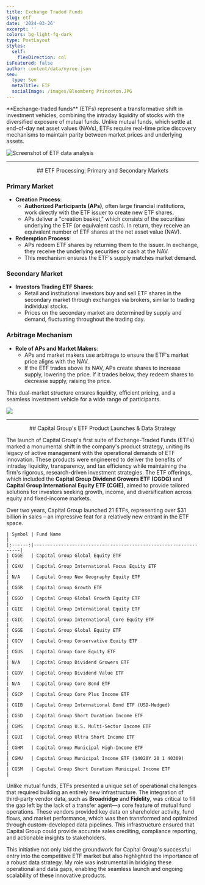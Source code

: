 ```yaml
---
title: Exchange Traded Funds
slug: etf
date: '2024-03-26'
excerpt: ''
colors: bg-light-fg-dark
type: PostLayout
styles:
  self:
    flexDirection: col
isFeatured: false
author: content/data/nyree.json
seo:
  type: Seo
  metaTitle: ETF
  socialImage: /images/Bloomberg Princeton.JPG
---
```


<div style="text-align: left">**Exchange-traded funds** (ETFs) represent a transformative shift in investment vehicles, combining the intraday liquidity of stocks with the diversified exposure of mutual funds. Unlike mutual funds, which settle at end-of-day net asset values (NAVs), ETFs require real-time price discovery mechanisms to maintain parity between market prices and underlying assets. </div>

![](/images/Screenshot%202025-02-20%20at%204.06.12%E2%80%AFPM.png 'Screenshot of ETF data analysis')

---

<div style="text-align: center">## ETF Processing: Primary and Secondary Markets</div>

### Primary Market

- **Creation Process**:
  - **Authorized Participants (APs)**, often large financial institutions, work directly with the ETF issuer to create new ETF shares.
  - APs deliver a "creation basket," which consists of the securities underlying the ETF (or equivalent cash). In return, they receive an equivalent number of ETF shares at the net asset value (NAV).
- **Redemption Process**:
  - APs redeem ETF shares by returning them to the issuer. In exchange, they receive the underlying securities or cash at the NAV.
  - This mechanism ensures the ETF's supply matches market demand.

### Secondary Market

- **Investors Trading ETF Shares**:
  - Retail and institutional investors buy and sell ETF shares in the secondary market through exchanges via brokers, similar to trading individual stocks.
  - Prices on the secondary market are determined by supply and demand, fluctuating throughout the trading day.

### Arbitrage Mechanism

- **Role of APs and Market Makers**:
  - APs and market makers use arbitrage to ensure the ETF's market price aligns with the NAV.
  - If the ETF trades above its NAV, APs create shares to increase supply, lowering the price. If it trades below, they redeem shares to decrease supply, raising the price.

This dual-market structure ensures liquidity, efficient pricing, and a seamless investment vehicle for a wide range of participants.

![](/images/Primary%20Market.webp)

---

<div style="text-align: center">## Capital Group's ETF Product Launches & Data Strategy</div>

The launch of Capital Group's first suite of Exchange-Traded Funds (ETFs) marked a monumental shift in the company's product strategy, uniting its legacy of active management with the operational demands of ETF innovation. These products were engineered to deliver the benefits of intraday liquidity, transparency, and tax efficiency while maintaining the firm's rigorous, research-driven investment strategies. The ETF offerings, which included the **Capital Group Dividend Growers ETF (CGDG)** and **Capital Group International Equity ETF (CGIE)**, aimed to provide tailored solutions for investors seeking growth, income, and diversification across equity and fixed-income markets.

Over two years, Capital Group launched 21 ETFs, representing over $31 billion in sales – an impressive feat for a relatively new entrant in the ETF space.

```
| Symbol | Fund Name                                                       |
|:------:|-----------------------------------------------------------------|
| CGGE   | Capital Group Global Equity ETF                                 |
| CGXU   | Capital Group International Focus Equity ETF                    |
| N/A    | Capital Group New Geography Equity ETF                          |
| CGGR   | Capital Group Growth ETF                                        |
| CGGO   | Capital Group Global Growth Equity ETF                          |
| CGIE   | Capital Group International Equity ETF                          |
| CGIC   | Capital Group International Core Equity ETF                     |
| CGGE   | Capital Group Global Equity ETF                                 |
| CGCV   | Capital Group Conservative Equity ETF                           |
| CGUS   | Capital Group Core Equity ETF                                   |
| N/A    | Capital Group Dividend Growers ETF                              |
| CGDV   | Capital Group Dividend Value ETF                                |
| N/A    | Capital Group Core Bond ETF                                     |
| CGCP   | Capital Group Core Plus Income ETF                              |
| CGIB   | Capital Group International Bond ETF (USD-Hedged)               |
| CGSD   | Capital Group Short Duration Income ETF                         |
| CGMS   | Capital Group U.S. Multi-Sector Income ETF                      |
| CGUI   | Capital Group Ultra Short Income ETF                            |
| CGHM   | Capital Group Municipal High-Income ETF                         |
| CGMU   | Capital Group Municipal Income ETF (14020Y 20 1 40309)          |
| CGSM   | Capital Group Short Duration Municipal Income ETF               |

```

Unlike mutual funds, ETFs presented a unique set of operational challenges that required building an entirely new infrastructure. The integration of third-party vendor data, such as **Broadridge** and **Fidelity**, was critical to fill the gap left by the lack of a transfer agent—a core feature of mutual fund operations. These vendors provided key data on shareholder activity, fund flows, and market performance, which was then transformed and optimized through custom-developed data pipelines. This infrastructure ensured that Capital Group could provide accurate sales crediting, compliance reporting, and actionable insights to stakeholders.

This initiative not only laid the groundwork for Capital Group's successful entry into the competitive ETF market but also highlighted the importance of a robust data strategy. My role was instrumental in bridging these operational and data gaps, enabling the seamless launch and ongoing scalability of these innovative products.

